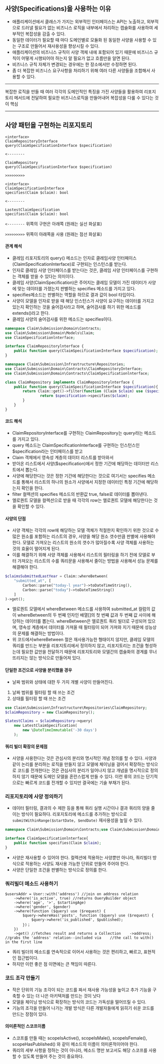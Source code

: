 ## 사양(Specifications)을 사용하는 이유
- 애플리케이션에서 클래스가 가지는 외부적인 인터페이스는 API는 노출하고, 외부적으로 드러낼 필요가 없는 비즈니스 로직을 내부에서 처리하는 캡슐화를 사용하여 세부적인 복잡성을 감출 수 있다.
- 동일한 데이터가 필요할 때 마다 도메인별로 모듈화 된 동일한 사양을 사용할 수 있는 구조로 만들어서 재사용성을 향상시킬 수 있다.
- 애플리케이션의 비즈니스 규칙이 사양 객체 내에 포함되어 있기 때문에 비즈니스 규칙이 어떻게 시행되어야 하는지 알 필요가 없고 흐름만을 알면 된다.
- 비즈니스 규칙 자체가 변경되는 경우에는 한 장소에서만 수정하면 된다.
- 좀 더 복잡한 비즈니스 요구사항을 처리하기 위해 여러 다른 사양들을 조합해서 사용할 수 있다.

---

복잡한 로직을 만들 때 여러 각각의 도메인적인 특징을 가진 사양들을 활용하여 리포지토리 메서드에 전달하여 필요한 비즈니스로직을 만들어내어 복잡성을 다룰 수 있다는 것이 핵심

---


## 사양 패턴을 구현하는 리포지토리
```
<interface>
ClaimRepositoryInterface
query(ClaimSpecificationInterface $specification)

<--------

ClaimRepository
query(ClaimSpecificationInterface $specification)

>>>>>>>>>

<interface>
ClaimSpecificationInterface
specifies(Claim $claim): bool

<--------

LastestClaimSpecification
specifies(Claim $claim): bool
```

`<--------` 위쪽의 구현은 아래쪽 (원래는 실선 화살표)

`>>>>>>>>>` 위쪽이 아래쪽을 사용 (원래는 점선 화살표)

#### 관계 해석
- 클레임 리포지토리의 query() 메소드는 인자로 클레임사양 인터페이스(ClaimSpecificationInterface)로 구현되는 인스턴스를 받는다.
- 인자로 클레임 사양 인터페이스를 받는다는 것은, 클레임 사양 인터페이스를 구현하는 객체를 받을 수 있다는 의미이다.
- 클레임 사양(ClaimSpecification)은 주어지는 클레임 모델이 가진 데이터가 사양에 맞는 데이터를 가졌는지 판별하는 specifies 메소드를 가지고 있다.
- specifies메소드는 판별하는 역할을 하므로 결과 값이 bool 타입이다.
- 사양이 모델을 인자로 받을 때 해당 인스턴스가 사양이 요구하는 데이터를 가지고 있는지 확인하는 것을 술어검사라고 하며, 술어검사를 하기 위한 메소드를 extends()라고 한다.
- 클레임 사양의 술어검사를 위한 메소드는 specifies이다.

```php
namespace Claim\Submission\Domain\Contracts;
use Claim\Submission\Domain\Models\Claim;
use ClaimSpecificationlnterface;

interface ClaimRepositorylnterface {
    public function query(ClaimSpecificationInterface $specification);
}
```

```php
namespace Claim\Submission\Infrastructure\Repositories;
use Claim\Submission\Domain\Contracts\ClaimRepositoryInterface;
use Claim\Submission\Domain\Contracts\ClaimSpecificationlnterface;

class ClaimRepository implements ClaimRepositorylnterface {
    public function query(ClaimSpecificationInterface $specification){
        return Claim::get()->filter(function (Claim $claim) use ($specification) {
                return $specification->specifies($claim);
        }
    }
}
```

#### 코드 해석
- ClaimRepositorylnterface를 구현하는 ClaimRepository는 query라는 메소드를 가지고 있다.
- query 메소드는 ClaimSpecificationInterface를 구현하는 인스턴스인 $specification라는 인터페이스를 받고
- Claim 객체에서 영속성 계층의 데이터 리스트를 받아와서
- 받아온 리스트에서 사양($specification)에서 정한 기간에 해당하는 데이터만 리스트에서 뽑는다.
- 사양에 해당한다는 것은 정한 기간에 해당한다는 것으로 여기서는 specifies 메소드를 통해서 리스트의 하나의 원소가 사양에서 지정한 데이터인 특정 기간에 해당하는지 확인을 한다.
- filter 컬렉션의 specifies 메소드의 반환값 true, false로 데이터를 뽑아낸다.
- 엘로퀀트 모델을 컬렉션으로 받을 때 각각의 row는 엘로퀀트 모델에 해당한다는 것을 확인할 수 있다.

#### 사양의 단점
- 사양 객체는 각각의 row에 해당하는 모델 객체가 적절한지 확인하기 위한 것으로 수 많은 원소를 포함하는 리스트의 경우, 사양을 해당 원소 갯수만큼 판별에 사용해야 한다. 모델로 가져오는 리스트의 원소의 갯수가 많아질수록 사양 객체를 사용하는 것의 효율이 떨어지게 된다.
- 이를 해결하기 위해 사양 객체를 사용해서 리스트의 필터링을 하기 전에 모델로 부터 가져오는 리스트의 수를 쿼리문을 사용해서 줄이는 방법을 사용해서 성능 문제를 해결해야 한다.

```php
$claimsSubmittedLastYear = Claim::whereBetween(
    "submitted_at", [
        Carbon::parse("today-l year")->toDateTimeString(),
        Carbon::parse("today")->toDateTimeString()
    ]
)->get();
```
- 엘로퀀트 모델에서 whereBetween 메소드를 사용하여 submitted_at 컬럼의 값이 whereBetween의 두 번째 인자인 배열[]의 첫 번째 값과 두 번째 값 사이에 해당하는 데이터를 뽑는다. whereBetween은 엘로퀀트 쿼리 빌더로 구성되어 있으며, 영속성 계층에서 데이터를 가져올 때 필터링이 되어 가져와 지기 때문에 성능상의 문제를 해결하는 방법이다.
- 위 코드에서whereBetween 절은 재사용가능한 형태이지 않지만, 클레임 모델의 쿼리를 만드는 부분을 리포지토리에서 정의하지 않고, 리포지토리는 조건을 형성하는데 필요한 값만을 전달하기 때문에 리포지토리와 모델간의 캡슐화의 경계를 무너뜨리지는 않는 방식으로 만들어져 있다.


#### 단일한 조건으로 사양을 분리했을 경우
- 날짜 범위와 상태에 대한 두 가지 개별 사양이 만들어진다.
1. 날짜 범위를 필터링 할 때 쓰는 조건
2. 상태를 필터링 할 때 쓰는 조건

```php
use Claim\Submission\Infrastructure\Repositories\ClaimRepository;
$claimRepository = new ClaimRepository();

$latestClaims = $claimRepository->query(
    new LatestClaimSpecification(
        new \DateTimeImmutable('-30 days')
    );
```

#### 쿼리 빌더 확장의 문제점
- 사양을 사용한다는 것은 관심사의 분리와 명시적인 개념 정의를 할 수 있다. 사양과 같이 논리를 분리하는 로직을 만들지 않고 모델에 체이닝을 걸어서 확장하는 방식으로 코드를 전개한다는 것은 관심사의 분리가 일어나지 않고 개념을 명시적으로 정의하지 않기 때문에 도메인 모델을 혼란스럽게 만들 수 있다. 이런 류의 코드는 단기적으로는 빠르게 코드를 전개할 수 있지만 결국에는 기술 부채가 된다.

### 리포지토리에 사양 정의하기
- 데이터 필터링, 결과의 수 제한 등을 통해 쿼리 실행 시간이나 결과 쿼리의 양을 줄이는 방식이 필요하다. 리포지토리에 메소드를 추가하는 방식으로 `submitWithinRange($startDate, $endDate)` 재사용성을 높일 수 있다.
```php
namespace Claim\Submission\Domain\Contracts;use Claim\Submission\Domain\Models\Claim;

interface ClaimSpecificationlnterface{
    public function specifies(Claim $claim);
}
```
- 사양은 재사용할 수 있어야 한다. 컬렉션에 적용하는 사양뿐만 아니라, 쿼리빌더 방식으로 적용하는 사양도 재사용 가능한 단위로 만들어 주어야 한다.
- 사양은 단일한 조건을 판별하는 방식으로 정의를 한다.


### 쿼리빌더 메소드 사용하기
```
$usersAddr = User::with('address') //join on address relation
    ->where('is_active', true) //returns OueryBuilder object
    ->where('age', '>', $startingAge)
    ->where('gender', $gender)
    ->where(function ($query) use ($request) {
        $query->whereHas('posts', function ($query) use ($request) {
            $query->where('is_published', $published);
        })；
    })
    ->get() //fetches result and returns a Collection    ->address; //grabs the 'address' relation--included via    //the call to with() in the first line
```
- 쿼리 빌더의 메소드를 연속적으로 이어서 사용하는 것은 편리하고, 빠르고, 표현적인 접근법이다.
- 하지만 이런 좋은 점 이면에는 큰 책임이 따른다.


### 코드 조각 만들기
- 작은 단위의 기능 조각이 되는 코드를 짜서 재사용 가능성을 높이고 추가 기능을 구축할 수 있는 더 나은 아키텍처를 만드는 것이 낫다
- 모델을 체이닝 방식으로 확장하는 방식의 코드는 가독성을 떨어뜨릴 수 있다.
- 기능의 조각을 만들어 나가는 개발 방식은 다른 개발자들에게 읽히기 쉬운 코드를 만드는 장점이 있다.


#### 의미론적인 스코프이름
- 스코프를 만들 때는 scopeIsActive(), scopeIsMale(), scopeIsFemale(), scopeHasPublished() 와 같이 메소드의 이름이 의미론적이어야 한다. 
- 쿼리의 세부 사항을 정하는 것이 아니라, 메소드 명만 보고서도 해당 스코프를 사용할 수 있도록 만들어 주는 것이 중요하다.

